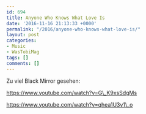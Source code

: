 ```yaml
---
id: 694
title: Anyone Who Knows What Love Is
date: '2016-11-16 21:13:33 +0000'
permalink: "/2016/anyone-who-knows-what-love-is/"
layout: post
categories:
- Music
- WasTobiMag
tags: []
comments: []
---
```

Zu viel Black Mirror gesehen:

<https://www.youtube.com/watch?v=G\_K9xsSdgMs>

<https://www.youtube.com/watch?v=qhea1U3v1\_o>